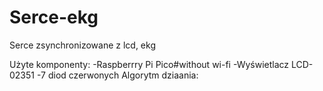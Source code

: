 # Serce-ekg
Serce zsynchronizowane z lcd, ekg


Użyte komponenty: 
-Raspberrry Pi Pico#without wi-fi 
-Wyświetlacz LCD-02351 
-7 diod czerwonych 
Algorytm dziaania:  

